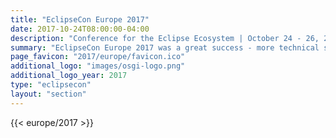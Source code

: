 ```yaml
---
title: "EclipseCon Europe 2017"
date: 2017-10-24T08:00:00-04:00
description: "Conference for the Eclipse Ecosystem | October 24 - 26, 2017 | LUDWIGSBURG, GERMANY"
summary: "EclipseCon Europe 2017 was a great success - more technical sessions, more open source projects, more BOFs, more parties, and just plain more."
page_favicon: "2017/europe/favicon.ico"
additional_logo: "images/osgi-logo.png"
additional_logo_year: 2017
type: "eclipsecon"
layout: "section"
---
```


{{< europe/2017 >}}